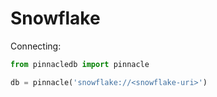 # Snowflake

Connecting:

```python
from pinnacledb import pinnacle

db = pinnacle('snowflake://<snowflake-uri>')
```